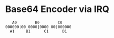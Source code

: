 # Base64 Encoder via IRQ
```
   A0        B0        C0
000000|00 0000|0000 00|000000
  A1     B1      C1      D1
```
